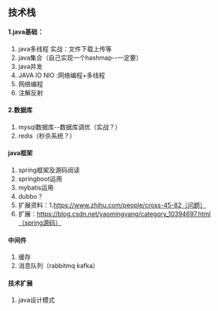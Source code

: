 ## 技术栈 ##
#### 1.java基础： ####
	
1. java多线程
	实战：文件下载上传等
2. java集合（自己实现一个hashmap--一定要）
3. java并发
4. JAVA IO NIO :网络编程+多线程
5. 网络编程
6. 注解反射

#### 2.数据库 ####

1. mysql数据库--数据库调优（实战？）
2. redis（秒杀系统？）

#### java框架 ####

1. spring框架及源码阅读
2. springboot运用
3. mybatis运用
4. dubbo？
5. 扩展资料：1.https://www.zhihu.com/people/cross-45-82（问题）
6. 扩展：https://blog.csdn.net/yaomingyang/category_10394697.html（spring源码）

#### 中间件 ####
1. 缓存
2. 消息队列（rabbitmq kafka）

#### 技术扩展 ####
1. java设计模式

